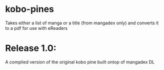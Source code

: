 # kobo-pines
Takes either a list of manga or a title (from mangadex only) and converts it to a pdf for use with eReaders

# Release 1.0:
A complied version of the original kobo pine built ontop of mangadex DL
